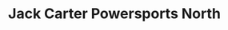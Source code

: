 ---
title: "Jack Carter Powersports North"
url: /calgary/jack-carter-powersports-north/
shop: shop
---